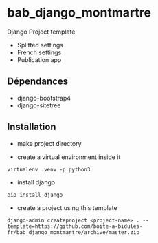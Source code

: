 # bab_django_montmartre
Django Project template

* Splitted settings
* French settings
* Publication app

## Dépendances
* django-bootstrap4
* django-sitetree

## Installation
* make project directory

* create a virtual environment inside it

```
virtualenv .venv -p python3
```

* install django

```
pip install django
```

* create a project using this template

```
django-admin createproject <project-name> . --template=https://github.com/boite-a-bidules-fr/bab_django_montmartre/archive/master.zip
```
